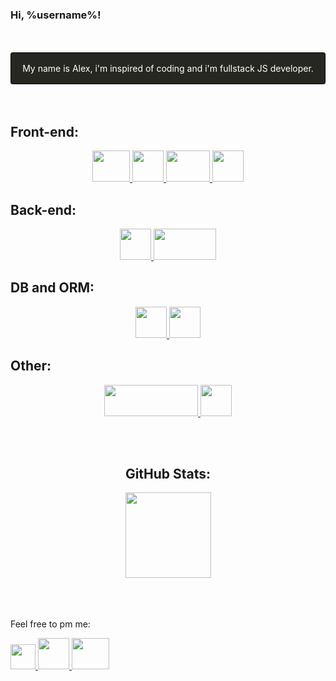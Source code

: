 ### Hi, %username%!
<br/>
<br/>
<div style='display:flex; justify-content: center; border: 1px solid black; padding: 1rem; background-color: #262721; color: white; border-radius: 0.2rem'>
  My name is Alex, i'm inspired of coding and i'm fullstack JS developer.  
</div>
<br/>
<br/>

## Front-end:

<p align='center'>
  <a href="https://html.com/" title='Just a HTML5 title'>
    <img src="https://upload.wikimedia.org/wikipedia/commons/thumb/6/61/HTML5_logo_and_wordmark.svg/80px-HTML5_logo_and_wordmark.svg.png" style='width: 60px; height: 50px;'>
  </a>
  <a href="https://www.w3schools.com/css/" title='SASS looks like Python <3'>
    <img src="https://upload.wikimedia.org/wikipedia/commons/thumb/d/d5/CSS3_logo_and_wordmark.svg/57px-CSS3_logo_and_wordmark.svg.png" style='width: 50px; height: 50px;'>
  </a>
  <a href="https://reactjs.org/" title='I hate HBS, I love React!'>
    <img src="https://upload.wikimedia.org/wikipedia/commons/thumb/a/a7/React-icon.svg/113px-React-icon.svg.png" style='width: 70px; height: 50px;'> 
  </a>
  <a href="https://redux.js.org" title='Redux. Saga and Thunk included'>
      <img src="https://redux.js.org/img/redux.svg" style='width: 50px; height: 50px;'>
  </a>
</p>

## Back-end:

<p align='center'>
  <a href="https://nodejs.org" title="Yeah, it's Node.js">
    <img src="https://nodejs.org/static/images/logo.svg" style='width: 50px; height: 50px;'>
  </a>
  <a href="https://expressjs.com/" title='Thcoo Tchoo'>
    <img src="https://upload.wikimedia.org/wikipedia/commons/thumb/6/64/Expressjs.png/200px-Expressjs.png" style='width: 100px; height: 50px;'>
  </a>
</p>

## DB and ORM:

<p align='center'>
  <a href="https://www.postgresql.org/" title="I know PostgreSQL">
    <img src="https://www.postgresql.org/media/img/about/press/elephant.png" style='width: 50px; height: 50px;'>
  </a>
  <a href="https://sequelize.org/master/" title="Sequelize, it's like Prisma, but not">
    <img src="https://sequelize.org/master/manual/asset/logo-small.png" style='width: 50px; height: 50px;'>
  </a>
</div>

## Other:
<p align='center'>
  <a href="https://www.python.org/" title="A little bit">
    <img src="https://www.python.org/static/img/python-logo.png" style='width: 150px; height: 50px;'>
  </a>
  <a href="https://www.javascript.com/" title="It's okey feel anxios">
    <img src="https://upload.wikimedia.org/wikipedia/commons/thumb/9/99/Unofficial_JavaScript_logo_2.svg/80px-Unofficial_JavaScript_logo_2.svg.png" style='width: 50px; height: 50px;'>
  </a>
</p>

<br/>
<br/>
<h2 align="center"> GitHub Stats: </h2>
<div style='display:flex; justify-content: center'>
<a align="center" href="https://www.adamalston.com/"><img height="137px" align="center" src="https://github-readme-stats.vercel.app/api?username=alexsyro&hide_title=true&hide_border=true&show_icons=true&include_all_commits=true&count_private=true&line_height=21&text_color=000&icon_color=000&bg_color=0,ea6161,ffc64d,fffc4d,52fa5a&theme=graywhite" /><!-- wi*quL3fcV --></a>
</div>
<br/>
<br/>
<br/>


Feel free to pm me:
<p align='left'>
  <a href="https://t.me/boreallex" title="Telegram!">
    <img src="https://telegram.org/img/t_logo.svg?1" style='width: 40px; height: 40px;'>
  </a>
  <a href="https://wa.me/89105256082" title="Facebook corporation product">
    <img src="https://www.freeiconspng.com/uploads/download-and-use-logo-whatsapp-png-clipart-3.png" style='width: 50px; height: 50px;'>
  </a>
  <a href="mailto:alsyro@gmail.com" title="Send me email, pls!">
    <img src="https://www.freeiconspng.com/uploads/email-marketing-icon-email-icon-1.png" style='width: 60px; height: 50px;'>
  </a>
</p>
